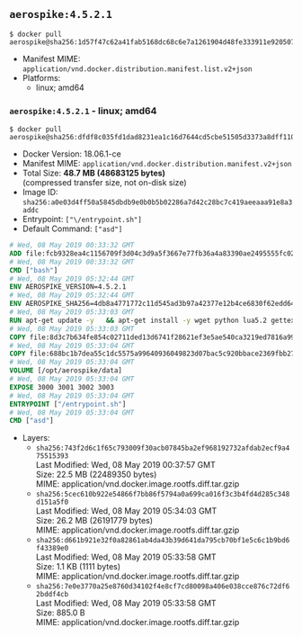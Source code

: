 ## `aerospike:4.5.2.1`

```console
$ docker pull aerospike@sha256:1d57f47c62a41fab5168dc68c6e7a1261904d48fe333911e9205075e18a04c30
```

-	Manifest MIME: `application/vnd.docker.distribution.manifest.list.v2+json`
-	Platforms:
	-	linux; amd64

### `aerospike:4.5.2.1` - linux; amd64

```console
$ docker pull aerospike@sha256:dfdf8c035fd1dad8231ea1c16d7644cd5cbe51505d3373a8dff110b6258e4152
```

-	Docker Version: 18.06.1-ce
-	Manifest MIME: `application/vnd.docker.distribution.manifest.v2+json`
-	Total Size: **48.7 MB (48683125 bytes)**  
	(compressed transfer size, not on-disk size)
-	Image ID: `sha256:a0e03d4ff50a5845dbdb9e0b0b5b02286a7d42c28bc7c419aeeaaa91e8a3addc`
-	Entrypoint: `["\/entrypoint.sh"]`
-	Default Command: `["asd"]`

```dockerfile
# Wed, 08 May 2019 00:33:32 GMT
ADD file:fcb9328ea4c1156709f3d04c3d9a5f3667e77fb36a4a83390ae2495555fc0238 in / 
# Wed, 08 May 2019 00:33:32 GMT
CMD ["bash"]
# Wed, 08 May 2019 05:32:44 GMT
ENV AEROSPIKE_VERSION=4.5.2.1
# Wed, 08 May 2019 05:32:44 GMT
ENV AEROSPIKE_SHA256=4db8a4771772c11d545ad3b97a42377e12b4ce6830f62edd64c77fc81d6b09db
# Wed, 08 May 2019 05:33:03 GMT
RUN apt-get update -y   && apt-get install -y wget python lua5.2 gettext-base   && wget "https://www.aerospike.com/artifacts/aerospike-server-community/${AEROSPIKE_VERSION}/aerospike-server-community-${AEROSPIKE_VERSION}-debian9.tgz" -O aerospike-server.tgz   && echo "$AEROSPIKE_SHA256 *aerospike-server.tgz" | sha256sum -c -   && mkdir aerospike   && tar xzf aerospike-server.tgz --strip-components=1 -C aerospike   && dpkg -i aerospike/aerospike-server-*.deb   && dpkg -i aerospike/aerospike-tools-*.deb   && mkdir -p /var/log/aerospike/   && mkdir -p /var/run/aerospike/   && rm -rf aerospike-server.tgz aerospike /var/lib/apt/lists/*   && rm -rf /opt/aerospike/lib/java   && dpkg -r wget ca-certificates openssl xz-utils  && dpkg --purge wget ca-certificates openssl xz-utils  && apt-get purge -y   && apt autoremove -y
# Wed, 08 May 2019 05:33:03 GMT
COPY file:8d3c7b634fe854c02711ded13d6741f28621ef3e5ae540ca3219ed7816a992ab in /etc/aerospike/aerospike.template.conf 
# Wed, 08 May 2019 05:33:04 GMT
COPY file:688bc1b7dea55c1dc5575a99640936049823d07bac5c920bbace2369fbb27428 in /entrypoint.sh 
# Wed, 08 May 2019 05:33:04 GMT
VOLUME [/opt/aerospike/data]
# Wed, 08 May 2019 05:33:04 GMT
EXPOSE 3000 3001 3002 3003
# Wed, 08 May 2019 05:33:04 GMT
ENTRYPOINT ["/entrypoint.sh"]
# Wed, 08 May 2019 05:33:04 GMT
CMD ["asd"]
```

-	Layers:
	-	`sha256:743f2d6c1f65c793009f30acb07845ba2ef968192732afdab2ecf9a475515393`  
		Last Modified: Wed, 08 May 2019 00:37:57 GMT  
		Size: 22.5 MB (22489350 bytes)  
		MIME: application/vnd.docker.image.rootfs.diff.tar.gzip
	-	`sha256:5cec610b922e54866f7bb86f5794a0a699ca016f3c3b4fd4d285c348d151a5f0`  
		Last Modified: Wed, 08 May 2019 05:34:03 GMT  
		Size: 26.2 MB (26191779 bytes)  
		MIME: application/vnd.docker.image.rootfs.diff.tar.gzip
	-	`sha256:d661b921e32f0a82861ab4da43b39d641da795cb70bf1e5c6c1b9bd6f43389e0`  
		Last Modified: Wed, 08 May 2019 05:33:58 GMT  
		Size: 1.1 KB (1111 bytes)  
		MIME: application/vnd.docker.image.rootfs.diff.tar.gzip
	-	`sha256:7e0e3770a25e8760d34102f4e8cf7cd80098a406e038cce876c72df62bddf4cb`  
		Last Modified: Wed, 08 May 2019 05:33:58 GMT  
		Size: 885.0 B  
		MIME: application/vnd.docker.image.rootfs.diff.tar.gzip
